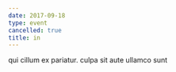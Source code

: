 ```yaml
---
date: 2017-09-18
type: event
cancelled: true
title: in
---
```

qui cillum ex pariatur. culpa sit aute ullamco sunt